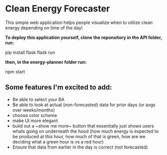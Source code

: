 # Clean Energy Forecaster
This simple web application helps people visualize when to utilize clean energy depending on time of the day!

**To deploy this application yourself, clone the reponsitory in the API folder, run:**

pip install flask
flask run

**then, in the energy-planner folder run:**

npm start

## Some features I'm excited to add: 
<ul>
<li>Be able to select your BA</li>
<li>Be able to look at actual (non-forecasted) data for prior days (or avgs over weeks/months)</li>
<li>choose color scheme</li>
<li>make UI more elegant</li>
<li>build out a ~show me more~ button that essentially just shows users whats going on underneath the hood (how much energy is expected to be produced at this hour, how much of that is green, how are we deciding what a green hour is vs a red hour)</li>
<li>Ensure that data from earlier in the day is correct (not forecasted)</li>
</ul>
